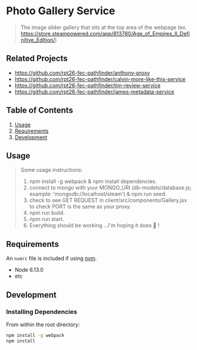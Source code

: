 # Photo Gallery Service

> The image slider gallery that sits at the top area of the webpage
> (ex. https://store.steampowered.com/app/813780/Age_of_Empires_II_Definitive_Edition/)


## Related Projects

  - https://github.com/rpt26-fec-pathfinder/anthony-proxy
  - https://github.com/rpt26-fec-pathfinder/calvin-more-like-this-service
  - https://github.com/rpt26-fec-pathfinder/tim-review-service
  - https://github.com/rpt26-fec-pathfinder/james-metadata-service


## Table of Contents

1. [Usage](#Usage)
1. [Requirements](#requirements)
1. [Development](#development)

## Usage

> Some usage instructions:
> 1) npm install -g webpack & npm install dependencies.
> 2) connect to mongo with your MONGO_URI (db-models/database.js; example: 'mongodb://localhost/steam') & npm run seed.
> 3) check to see GET REQUEST in client/src/components/Gallery.jsx to check PORT is the same as your proxy.
> 4) npm run build.
> 5) npm run start.
> 6) Everything should be working ...I'm hoping it does 😬 !

## Requirements

An `nvmrc` file is included if using [nvm](https://github.com/creationix/nvm).

- Node 6.13.0
- etc

## Development

### Installing Dependencies

From within the root directory:

```sh
npm install -g webpack
npm install
```

